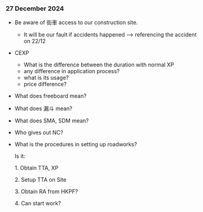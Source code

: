 ### 27 December 2024

- Be aware of 街車 access to our construction site. 
    - It will be our fault if accidents happened --> referencing the accident on 22/12

- CEXP
    - What is the difference between the duration with normal XP
    - any difference in application process? 
    - what is its usage? 
    - price difference? 

- What does freeboard mean? 
- What does 漏斗 mean? 
- What does SMA, SDM mean?
- Who gives out NC? 
- What is the procedures in setting up roadworks? 
    <p> Is it: </P>
    <p>1. Obtain TTA, XP
    <p>2. Setup TTA on Site
    <p>3. Obtain RA from HKPF? 
    <p>4. Can start work? 